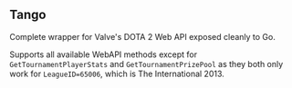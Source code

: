 Tango
------

Complete wrapper for Valve's DOTA 2 Web API exposed cleanly to Go.

Supports all available WebAPI methods except for `GetTournamentPlayerStats` and
`GetTournamentPrizePool` as they both only work for `LeagueID=65006`, which is
The International 2013.
